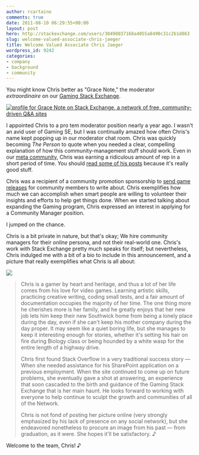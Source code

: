 ```yaml
---
author: rcartaino
comments: true
date: 2011-08-10 06:29:55+00:00
layout: post
hero: http://stackexchange.com/users/30498037168a4055a8490c31c2b1d863
slug: welcome-valued-associate-chris-jaeger
title: Welcome Valued Associate Chris Jaeger
wordpress_id: 9242
categories:
- company
- background
- community
---
```


You might know Chris better as "Grace Note," the moderator _extraordinaire_ on our [Gaming Stack Exchange](http://gaming.stackexchange.com).

[![profile for Grace Note on Stack Exchange, a network of free, community-driven Q&A sites](http://stackexchange.com/users/flair/30498037168a4055a8490c31c2b1d863.png)](http://stackexchange.com/users/30498037168a4055a8490c31c2b1d863)

I appointed Chris to a pro tem moderator position nearly a year ago. I wasn't an avid user of Gaming SE, but I was continually amazed how often Chris's name kept popping up in our moderator chat room. Chris was quickly becoming _The Person_ to quote when you needed a clear, compelling explanation of how this community-management stuff should work. Even in our [meta community](http://meta.stackoverflow.com/users/146126/grace-note/), Chris was earning a ridiculous amount of rep in a short period of time. You should [read some of his posts](http://meta.stackoverflow.com/users/146126/grace-note#qpage_1-anpage_1-qsort_votes-ansort_votes) because it's really good stuff.

Chris was a recipient of a community promotion sponsorship to [send game releases](http://meta.gaming.stackexchange.com/questions/2010/community-promotion-sponsorship-new-game-releases-for-community-members) for community members to write about. Chris exemplifies how much we can accomplish when smart people are willing to volunteer their insights and efforts to help get things done. When we started talking about expanding the Gaming program, Chris expressed an interest in applying for a Community Manager position.

I jumped on the chance.

Chris is a bit private in nature, but that's okay; We hire community managers for their _online_ persona, and not their real-world one. Chris's work with Stack Exchange pretty much speaks for itself; but nevertheless, Chris indulged me with a bit of a bio to include in this announcement, and a picture that really exemplifies what Chris is all about:

![](/blog/images/wordpress/Chris-Jaeger-duck.jpg)


<blockquote>Chris is a gamer by heart and heritage, and thus a lot of her life comes from his love for video games. Learning artistic skills, practicing creative writing, coding small tests, and a fair amount of documentation occupies the majority of her time. The one thing more he cherishes more is her family, and he greatly enjoys that her new job lets him keep their new Southwick home from being a lonely place during the day, even if she can't keep his mother company during the day proper. It may seem like a quiet boring life, but she manages to keep it interesting enough for stories, whether it's setting his hair on fire during Biology class or being hounded by a white wasp for the entire length of a highway drive.

Chris first found Stack Overflow in a very traditional success story — When she needed assistance for his SharePoint application on a previous employment. When the site continued to come up on future problems, she eventually gave a shot at answering, an experience that soon cascaded to the birth and guidance of the Gaming Stack Exchange that is her main haunt. He looks forward to working with everyone to help continue to sculpt the growth and communities of all of the Network.

Chris is not fond of posting her picture online (very strongly emphasized by his lack of presence on any social network), but she endeavored nonetheless to procure an image from his past — from graduation, as it were. She hopes it'll be satisfactory. ♪</blockquote>


Welcome to the team, Chris! ♪
